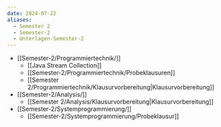 ```yaml
---
date: 2024-07-22
aliases:
  - Semester 2
  - Semester-2
  - Unterlagen-Semester-2
---
```


- [[Semester-2/Programmiertechnik/]]
	- [[Java Stream Collection]]
	- [[Semester-2/Programmiertechnik/Probeklausuren]]
	- [[Semester 2/Programmiertechnik/Klausurvorbereitung|Klausurvorbereitung]]
- [[Semester-2/Analysis/]]
	- [[Semester 2/Analysis/Klausurvorbereitung|Klausurvorbereitung]]
- [[Semester-2/Systemprogrammierung/]]
	- [[Semester-2/Systemprogrammierung/Probeklausur]]